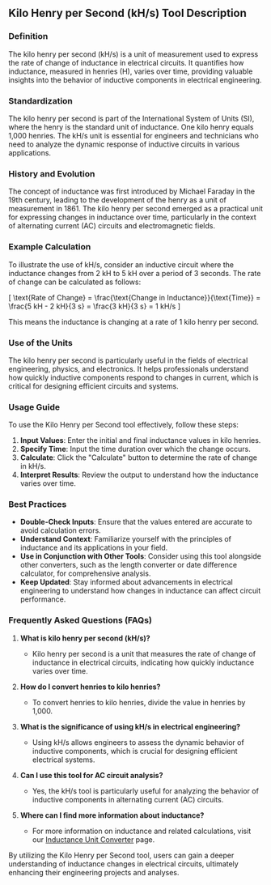 ## Kilo Henry per Second (kH/s) Tool Description

### Definition
The kilo henry per second (kH/s) is a unit of measurement used to express the rate of change of inductance in electrical circuits. It quantifies how inductance, measured in henries (H), varies over time, providing valuable insights into the behavior of inductive components in electrical engineering.

### Standardization
The kilo henry per second is part of the International System of Units (SI), where the henry is the standard unit of inductance. One kilo henry equals 1,000 henries. The kH/s unit is essential for engineers and technicians who need to analyze the dynamic response of inductive circuits in various applications.

### History and Evolution
The concept of inductance was first introduced by Michael Faraday in the 19th century, leading to the development of the henry as a unit of measurement in 1861. The kilo henry per second emerged as a practical unit for expressing changes in inductance over time, particularly in the context of alternating current (AC) circuits and electromagnetic fields.

### Example Calculation
To illustrate the use of kH/s, consider an inductive circuit where the inductance changes from 2 kH to 5 kH over a period of 3 seconds. The rate of change can be calculated as follows:

\[
\text{Rate of Change} = \frac{\text{Change in Inductance}}{\text{Time}} = \frac{5 kH - 2 kH}{3 s} = \frac{3 kH}{3 s} = 1 kH/s
\]

This means the inductance is changing at a rate of 1 kilo henry per second.

### Use of the Units
The kilo henry per second is particularly useful in the fields of electrical engineering, physics, and electronics. It helps professionals understand how quickly inductive components respond to changes in current, which is critical for designing efficient circuits and systems.

### Usage Guide
To use the Kilo Henry per Second tool effectively, follow these steps:

1. **Input Values**: Enter the initial and final inductance values in kilo henries.
2. **Specify Time**: Input the time duration over which the change occurs.
3. **Calculate**: Click the "Calculate" button to determine the rate of change in kH/s.
4. **Interpret Results**: Review the output to understand how the inductance varies over time.

### Best Practices
- **Double-Check Inputs**: Ensure that the values entered are accurate to avoid calculation errors.
- **Understand Context**: Familiarize yourself with the principles of inductance and its applications in your field.
- **Use in Conjunction with Other Tools**: Consider using this tool alongside other converters, such as the length converter or date difference calculator, for comprehensive analysis.
- **Keep Updated**: Stay informed about advancements in electrical engineering to understand how changes in inductance can affect circuit performance.

### Frequently Asked Questions (FAQs)

1. **What is kilo henry per second (kH/s)?**
   - Kilo henry per second is a unit that measures the rate of change of inductance in electrical circuits, indicating how quickly inductance varies over time.

2. **How do I convert henries to kilo henries?**
   - To convert henries to kilo henries, divide the value in henries by 1,000.

3. **What is the significance of using kH/s in electrical engineering?**
   - Using kH/s allows engineers to assess the dynamic behavior of inductive components, which is crucial for designing efficient electrical systems.

4. **Can I use this tool for AC circuit analysis?**
   - Yes, the kH/s tool is particularly useful for analyzing the behavior of inductive components in alternating current (AC) circuits.

5. **Where can I find more information about inductance?**
   - For more information on inductance and related calculations, visit our [Inductance Unit Converter](https://www.inayam.co/unit-converter/inductance) page.

By utilizing the Kilo Henry per Second tool, users can gain a deeper understanding of inductance changes in electrical circuits, ultimately enhancing their engineering projects and analyses.